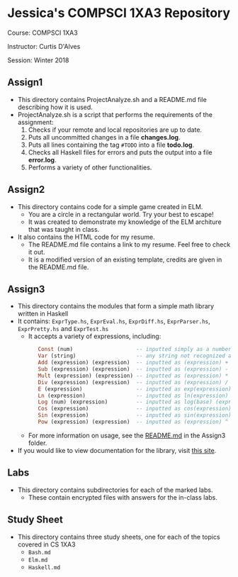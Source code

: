# Jessica's COMPSCI 1XA3 Repository
Course: COMPSCI 1XA3

Instructor: Curtis D'Alves

Session: Winter 2018

## Assign1
 - This directory contains ProjectAnalyze.sh and a README.md file describing how it is used.
 - ProjectAnalyze.sh is a script that performs the requirements of the assignment:
    1. Checks if your remote and local repositories are up to date.
    2. Puts all uncommitted changes in a file **changes.log**.
    3. Puts all lines containing the tag `#TODO` into a file **todo.log**.
    4. Checks all Haskell files for errors and puts the output into a file **error.log**.
    5. Performs a variety of other functionalities.

## Assign2
  - This directory contains code for a simple game created in ELM.
     - You are a circle in a rectangular world. Try your best to escape!
     - It was created to demonstrate my knowledge of the ELM architure that was taught in class. 
  - It also contains the HTML code for my resume.
     - The README.md file contains a link to my resume. Feel free to check it out. 
     - It is a modified version of an existing template, credits are given in the README.md file.

## Assign3
  - This directory contains the modules that form a simple math library written in Haskell
  - It contains: `ExprType.hs`, `ExprEval.hs`, `ExprDiff.hs`, `ExprParser.hs`, `ExprPretty.hs` and `ExprTest.hs`
     - It accepts a variety of expressions, including:
       ```haskell
          Const (num)                    -- inputted simply as a number, and is recognized as a Double, Float, Integer or Int
          Var (string)                   -- any string not recognized as a mathematical expression is a variable
          Add (expression) (expression)  -- inputted as (expression) + (expression)
          Sub (expression) (expression)  -- inputted as (expression) - (expression)
          Mult (expression) (expression) -- inputted as (expression) * (expression)
          Div (expression) (expression)  -- inputted as (expression) / (expression)
          E (expression)                 -- inputted as exp(expression)
          Ln (expression)                -- inputted as ln(expression)
          Log (num) (expression)         -- inputted as log(base) (expression), where base is a number
          Cos (expression)               -- inputted as cos(expression)
          Sin (expression)               -- inputted as sin(expression)
          Pow (expression) (expression)  -- inputted as (expression) ^ (expression)
        ```
     - For more information on usage, see the [README.md](https://github.com/deleeuwj1/CS1XA3/blob/master/Assign3/README.md) in the Assign3 folder.
  - If you would like to view documentation for the library, visit [this site](https://deleeuwj1.github.io/docs/).

## Labs
  - This directory contains subdirectories for each of the marked labs.
     - These contain encrypted files with answers for the in-class labs.

## Study Sheet
  - This directory contains three study sheets, one for each of the topics covered in CS 1XA3
     - `Bash.md`
     - `Elm.md`
     - `Haskell.md`
